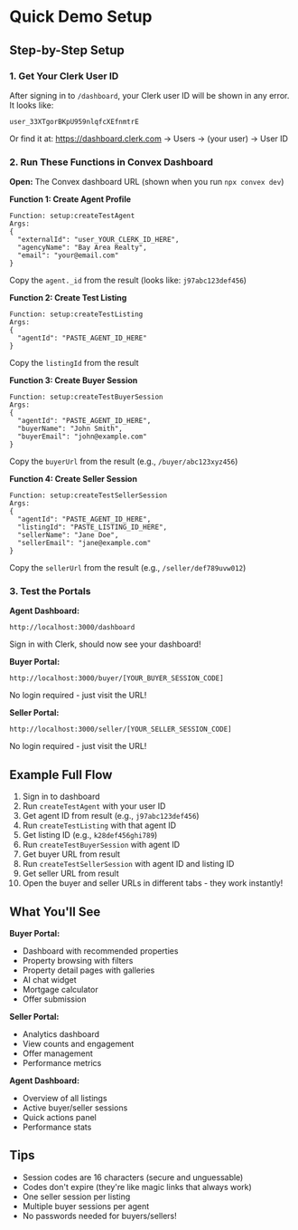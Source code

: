 # Quick Demo Setup

## Step-by-Step Setup

### 1. Get Your Clerk User ID

After signing in to `/dashboard`, your Clerk user ID will be shown in any error. It looks like:
```
user_33XTgorBKpU959nlqfcXEfnmtrE
```

Or find it at: https://dashboard.clerk.com → Users → (your user) → User ID

### 2. Run These Functions in Convex Dashboard

**Open:** The Convex dashboard URL (shown when you run `npx convex dev`)

**Function 1: Create Agent Profile**
```
Function: setup:createTestAgent
Args:
{
  "externalId": "user_YOUR_CLERK_ID_HERE",
  "agencyName": "Bay Area Realty",
  "email": "your@email.com"
}
```

Copy the `agent._id` from the result (looks like: `j97abc123def456`)

**Function 2: Create Test Listing**
```
Function: setup:createTestListing
Args:
{
  "agentId": "PASTE_AGENT_ID_HERE"
}
```

Copy the `listingId` from the result

**Function 3: Create Buyer Session**
```
Function: setup:createTestBuyerSession
Args:
{
  "agentId": "PASTE_AGENT_ID_HERE",
  "buyerName": "John Smith",
  "buyerEmail": "john@example.com"
}
```

Copy the `buyerUrl` from the result (e.g., `/buyer/abc123xyz456`)

**Function 4: Create Seller Session**
```
Function: setup:createTestSellerSession
Args:
{
  "agentId": "PASTE_AGENT_ID_HERE",
  "listingId": "PASTE_LISTING_ID_HERE",
  "sellerName": "Jane Doe",
  "sellerEmail": "jane@example.com"
}
```

Copy the `sellerUrl` from the result (e.g., `/seller/def789uvw012`)

### 3. Test the Portals

**Agent Dashboard:**
```
http://localhost:3000/dashboard
```
Sign in with Clerk, should now see your dashboard!

**Buyer Portal:**
```
http://localhost:3000/buyer/[YOUR_BUYER_SESSION_CODE]
```
No login required - just visit the URL!

**Seller Portal:**
```
http://localhost:3000/seller/[YOUR_SELLER_SESSION_CODE]
```
No login required - just visit the URL!

## Example Full Flow

1. Sign in to dashboard
2. Run `createTestAgent` with your user ID
3. Get agent ID from result (e.g., `j97abc123def456`)
4. Run `createTestListing` with that agent ID
5. Get listing ID (e.g., `k28def456ghi789`)
6. Run `createTestBuyerSession` with agent ID
7. Get buyer URL from result
8. Run `createTestSellerSession` with agent ID and listing ID
9. Get seller URL from result
10. Open the buyer and seller URLs in different tabs - they work instantly!

## What You'll See

**Buyer Portal:**
- Dashboard with recommended properties
- Property browsing with filters
- Property detail pages with galleries
- AI chat widget
- Mortgage calculator
- Offer submission

**Seller Portal:**
- Analytics dashboard
- View counts and engagement
- Offer management
- Performance metrics

**Agent Dashboard:**
- Overview of all listings
- Active buyer/seller sessions
- Quick actions panel
- Performance stats

## Tips

- Session codes are 16 characters (secure and unguessable)
- Codes don't expire (they're like magic links that always work)
- One seller session per listing
- Multiple buyer sessions per agent
- No passwords needed for buyers/sellers!
